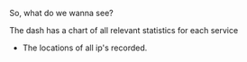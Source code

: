 So, what do we wanna see?

The dash has a chart of all relevant statistics for each service

- The locations of all ip's recorded.

